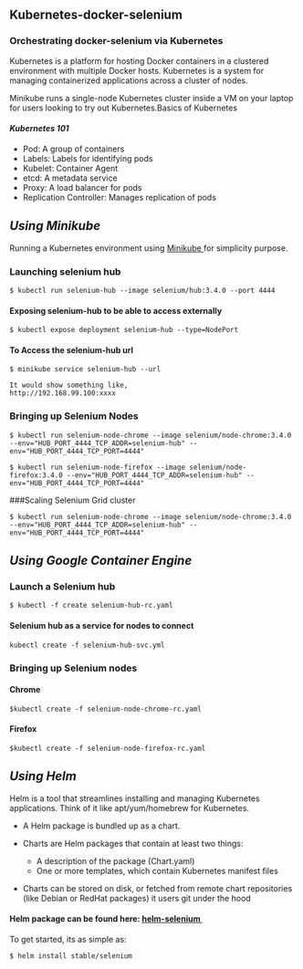 ## Kubernetes-docker-selenium

### Orchestrating docker-selenium via Kubernetes


Kubernetes is a platform for hosting Docker containers in a clustered environment with multiple Docker hosts. Kubernetes is a system for managing containerized applications across a cluster of nodes.  

Minikube runs a single-node Kubernetes cluster inside a VM on your laptop for users looking to try out Kubernetes.Basics of Kubernetes

#### _Kubernetes 101_

- Pod: A group of containers
- Labels: Labels for identifying pods
- Kubelet: Container Agent
- etcd: A metadata service
- Proxy: A load balancer for pods
- Replication Controller: Manages replication of pods

## _Using Minikube_

Running a Kubernetes environment using [Minikube ](https://kubernetes.io/docs/tutorials/stateless-application/hello-minikube/)for simplicity purpose.

### Launching selenium hub
```
$ kubectl run selenium-hub --image selenium/hub:3.4.0 --port 4444
```
#### Exposing selenium-hub to be able to access externally
```
$ kubectl expose deployment selenium-hub --type=NodePort
```

#### To Access the selenium-hub url
```
$ minikube service selenium-hub --url

It would show something like,
http://192.168.99.100:xxxx
```

### Bringing up Selenium Nodes
```
$ kubectl run selenium-node-chrome --image selenium/node-chrome:3.4.0 --env="HUB_PORT_4444_TCP_ADDR=selenium-hub" --env="HUB_PORT_4444_TCP_PORT=4444"
```

```
$ kubectl run selenium-node-firefox --image selenium/node-firefox:3.4.0 --env="HUB_PORT_4444_TCP_ADDR=selenium-hub" --env="HUB_PORT_4444_TCP_PORT=4444"

```
###Scaling Selenium Grid cluster
```
$ kubectl run selenium-node-chrome --image selenium/node-chrome:3.4.0 --env="HUB_PORT_4444_TCP_ADDR=selenium-hub" --env="HUB_PORT_4444_TCP_PORT=4444"
```

## _Using Google Container Engine_

### Launch a Selenium hub
```
$ kubectl -f create selenium-hub-rc.yaml
```
#### Selenium hub as a service for nodes to connect
```
kubectl create -f selenium-hub-svc.yml
```

### Bringing up Selenium nodes
#### Chrome
```
$kubectl create -f selenium-node-chrome-rc.yaml
```
#### Firefox
```
$kubectl create -f selenium-node-firefox-rc.yaml
```

## _Using Helm_

Helm is a tool that streamlines installing and managing Kubernetes applications. 
Think of it like apt/yum/homebrew for Kubernetes.

- A Helm package is bundled up as a chart.
- Charts are Helm packages that contain at least two things:
    - A description of the package (Chart.yaml)
    - One or more templates, which contain Kubernetes manifest files

- Charts can be stored on disk, or fetched from remote chart repositories (like Debian or RedHat packages) it users git 
under the hood

#### Helm package can be found here: [helm-selenium ](https://kubeapps.com/charts/stable/selenium)

To get started, its as simple as:
```
$ helm install stable/selenium
```